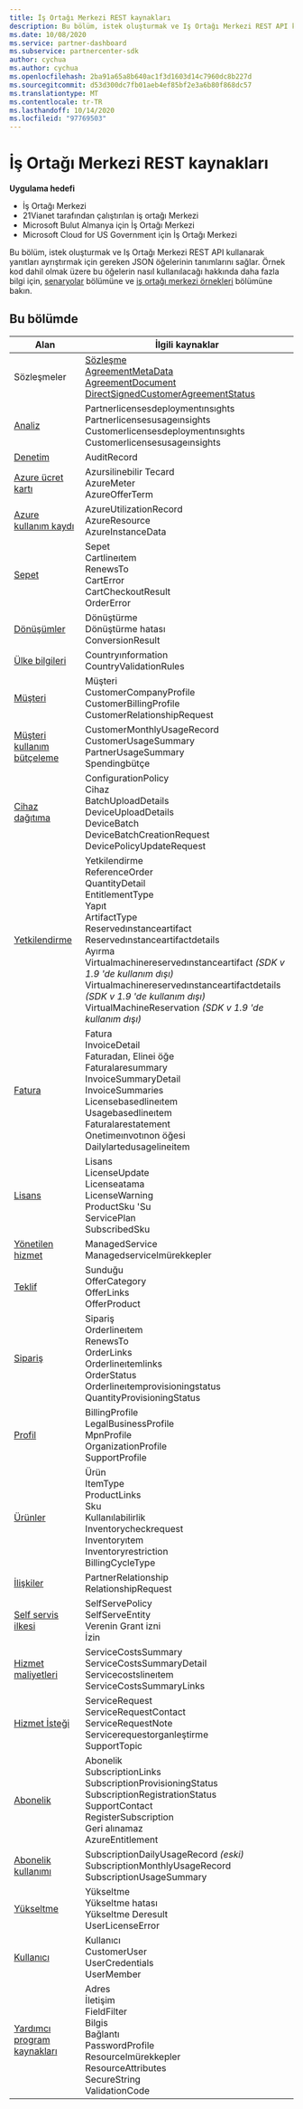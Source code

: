 ```yaml
---
title: İş Ortağı Merkezi REST kaynakları
description: Bu bölüm, istek oluşturmak ve Iş Ortağı Merkezi REST API kullanarak yanıtları ayrıştırmak için gereken JSON öğelerinin tanımlarını sağlar.
ms.date: 10/08/2020
ms.service: partner-dashboard
ms.subservice: partnercenter-sdk
author: cychua
ms.author: cychua
ms.openlocfilehash: 2ba91a65a8b640ac1f3d1603d14c7960dc8b227d
ms.sourcegitcommit: d53d300dc7fb01aeb4ef85bf2e3a6b80f868dc57
ms.translationtype: MT
ms.contentlocale: tr-TR
ms.lasthandoff: 10/14/2020
ms.locfileid: "97769503"
---
```

# <a name="partner-center-rest-resources"></a>İş Ortağı Merkezi REST kaynakları

**Uygulama hedefi**

- İş Ortağı Merkezi
- 21Vianet tarafından çalıştırılan iş ortağı Merkezi
- Microsoft Bulut Almanya için İş Ortağı Merkezi
- Microsoft Cloud for US Government için İş Ortağı Merkezi

Bu bölüm, istek oluşturmak ve Iş Ortağı Merkezi REST API kullanarak yanıtları ayrıştırmak için gereken JSON öğelerinin tanımlarını sağlar. Örnek kod dahil olmak üzere bu öğelerin nasıl kullanılacağı hakkında daha fazla bilgi için, [senaryolar](scenarios.md) bölümüne ve [iş ortağı merkezi örnekleri](partner-center-samples.md) bölümüne bakın.

## <a name="in-this-section"></a>Bu bölümde


| Alan                                                                    | İlgili kaynaklar                                                   |
|---------------------------------------------------------------------|----------------------------------------------------|
| Sözleşmeler                                | [Sözleşme](agreement-resources.md)<br/>                                            [AgreementMetaData](agreement-metadata-resources.md)<br/>                                                                                 [AgreementDocument](agreement-document-resources.md)<br/>                                                                                       [DirectSignedCustomerAgreementStatus](customer-agreement-direct-sign-status-resource.md)                                                                                                                       |
| [Analiz](analytics-resources.md)                                 | Partnerlicensesdeploymentınsıghts<br/>                                             Partnerlicensesusageınsights<br/>                                                                                               Customerlicensesdeploymentınsıghts<br/>                                                                                           Customerlicensesusageınsights                                                                                               |
| [Denetim](auditing-resources.md)                                   | AuditRecord                                        |
| [Azure ücret kartı](azure-rate-card-resources.md)                     | Azursilinebilir Tecard<br/>                                                     AzureMeter<br/>                                                                                                                            AzureOfferTerm<br/>                                                                                                        |
| [Azure kullanım kaydı](azure-utilization-record-resources.md)   | AzureUtilizationRecord<br/>                                            AzureResource<br/>                                                                                                                            AzureInstanceData<br/>                                                                                                     |
| [Sepet](cart-resources.md)                                           | Sepet<br/>                                                              Cartlineıtem<br/>                                                                                                                                   RenewsTo<br/>                                                                                                                                   CartError<br/>                                                                                                                                   CartCheckoutResult<br/>                                                                                                                                   OrderError                                                                                                                 |
| [Dönüşümler](conversions-resources.md)                             | Dönüştürme<br/>                                                     Dönüştürme hatası<br/>      ConversionResult                                                                                 |
| [Ülke bilgileri](country-information-resources.md)             | Countryınformation<br/>                                  CountryValidationRules                                                                                                     |
| [Müşteri](customer-resources.md)                                   | Müşteri<br/>                                                                       CustomerCompanyProfile<br/>                                                                                                          CustomerBillingProfile<br/>                                                                                                       CustomerRelationshipRequest                                                                                                |
| [Müşteri kullanım bütçeleme](customer-usage-resources.md)             | CustomerMonthlyUsageRecord<br/>                                      CustomerUsageSummary<br/>                                                                                                               PartnerUsageSummary<br/>                                                                                                                       Spendingbütçe                                                                                                             |
| [Cihaz dağıtıma](device-deployment-resources.md)                 | ConfigurationPolicy<br/>                                                   Cihaz<br/>                                                                                                                                   BatchUploadDetails<br/>                                                                                                                                   DeviceUploadDetails<br/>                                                                                                                                   DeviceBatch<br/>                                                                                                                                   DeviceBatchCreationRequest<br/>                                                                                                                        DevicePolicyUpdateRequest                                                                                                  |
| [Yetkilendirme](entitlement-resources.md)                             | Yetkilendirme<br/>                                                        ReferenceOrder<br/>                                                                                                                                           QuantityDetail<br/>                                                                                                                         EntitlementType<br/>                                                                                                                                Yapıt<br/>                                                                                                                                  ArtifactType<br/>                                                                                                                Reservedınstanceartifact<br/>                                                                                                                 Reservedınstanceartifactdetails<br/>                                                                                                          Ayırma<br/>                                                                                                      Virtualmachinereservedınstanceartifact *(SDK v 1.9 'de kullanım dışı)*<br/>                                                                                                                           Virtualmachinereservedınstanceartifactdetails *(SDK v 1.9 'de kullanım dışı)*<br/>                                                                                                                                   VirtualMachineReservation *(SDK v 1.9 'de kullanım dışı)*                                                                       |
| [Fatura](invoice-resources.md)                                     | Fatura<br/>                                                             InvoiceDetail<br/>                                                                                                                          Faturadan, Elinei öğe<br/>                                                                                                                          Faturalaresummary<br/>                                                                                                                          InvoiceSummaryDetail<br/>                                                                                                                          InvoiceSummaries<br/>                                                                                                                          Licensebasedlineıtem<br/>                                                                                                                          Usagebasedlineıtem<br/>                                                                                                                  Faturalarestatement<br/>                                                                                                                  Onetimeınvotınon öğesi<br/>                                                                                                                  Dailylartedusagelineitem                                               |
| [Lisans](license-resources.md)                                     | Lisans<br/>                                                        LicenseUpdate<br/>                                                                                                                      Licenseatama<br/>                                                                                                                        LicenseWarning<br/>                                                                                                                              ProductSku 'Su<br/>                                                                                                                                 ServicePlan<br/>                                                                                                                                 SubscribedSku                                                                                                              |
| [Yönetilen hizmet](managed-service-resources.md)                     | ManagedService<br/>                    Managedservicelmürekkepler                                                                                                        |
| [Teklif](offer-resources.md)                                        | Sunduğu<br/>                                                               OfferCategory<br/>                                                                                                                               OfferLinks<br/>                                                                                                                                OfferProduct                                                                                                               |
| [Sipariş](order-resources.md)                                        | Sipariş<br/>                                                               Orderlineıtem<br/>                                                                                                                               RenewsTo<br/>                                                                                                                                  OrderLinks<br/>                                                                                                                               Orderlineıtemlinks<br/>                                                                                                                               OrderStatus<br/>                                                                                                                               Orderlineıtemprovisioningstatus<br/>                                                                                                                       QuantityProvisioningStatus                                                                                                 |
| [Profil](profile-resources.md)                                    | BillingProfile<br/>                                              LegalBusinessProfile<br/>                                                                                                                        MpnProfile<br/>                                                                                                                         OrganizationProfile<br/>                                                                                                                        SupportProfile                                                                                                             |
| [Ürünler](product-resources.md)                                   | Ürün<br/>                                                               ItemType<br/>                                                                                                                                  ProductLinks<br/>                                                                                                                                       Sku<br/>                                                                                                                                       Kullanılabilirlik<br/>                                                                                                                                       Inventorycheckrequest<br>                                                                                                                                   Inventoryıtem<br/>                                                                                                                                       Inventoryrestriction<br>                                                                                                                                    BillingCycleType                                                                                                           |
| [İlişkiler](relationships-resources.md)                        | PartnerRelationship<br/>                              RelationshipRequest                                                                                                        |
| [Self servis ilkesi](self-serve-policy-resources.md)                  | SelfServePolicy<br/>                   SelfServeEntity<br>                                                                                                                                         Verenin Grant izni<br/>                                                                                                                                         İzin                                                                                                                 |
| [Hizmet maliyetleri](service-costs-resources.md)                         | ServiceCostsSummary<br/>                                       ServiceCostsSummaryDetail<br>                                                                                                                               Servicecostslineıtem<br/>                                                                                                                                  ServiceCostsSummaryLinks                                                                                                   |
| [Hizmet İsteği](service-request-resources.md)                     | ServiceRequest<br/>                                          ServiceRequestContact<br/>                                                                                                                                  ServiceRequestNote<br/>                                                                                                                                  Servicerequestorganleştirme<br>                                                                                                                              SupportTopic                                                                                                               |
| [Abonelik](subscription-resources.md)                          | Abonelik<br/>                                                SubscriptionLinks<br/>                                                                                                                                  SubscriptionProvisioningStatus<br/>                                                                                                                         SubscriptionRegistrationStatus<br/>                                                                                                                         SupportContact<br/>                                                                                                                         RegisterSubscription<br/>                                                                                                                             Geri alınamaz<br/>                                                                                                                             AzureEntitlement                                                                                                           |
| [Abonelik kullanımı](subscription-usage-resources.md)              | SubscriptionDailyUsageRecord *(eski)*<br/>            SubscriptionMonthlyUsageRecord<br/>                                                                                                                         SubscriptionUsageSummary                                                                                                   |
| [Yükseltme](upgrade-resources.md)                                    | Yükseltme<br/>                                                          Yükseltme hatası<br/>                                                                                                                           Yükseltme Deresult<br/>                                         UserLicenseError                                                                                                           |
| [Kullanıcı](user-resources.md)                                          | Kullanıcı<br/>                                                             CustomerUser<br/>                                                                                                                            UserCredentials<br/>                                            UserMember                                                                                                                 |
| [Yardımcı program kaynakları](utility-resources.md)                          | Adres<br/>                                                                İletişim<br/>                                                                                                                                  FieldFilter<br/>                                                                                                                                     Bilgis<br/>                                                                                                                                        Bağlantı<br/>                                                                                                                                       PasswordProfile<br/>                                                                                                                                       Resourcelmürekkepler<br/>                                                                                                                                        ResourceAttributes<br>                                                                                                                                      SecureString<br/>                                              ValidationCode                                                                                                             |